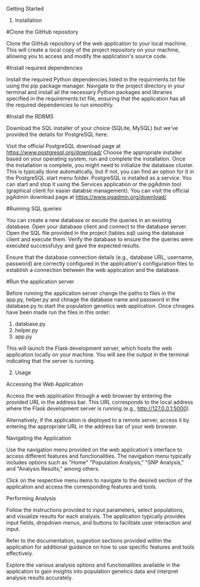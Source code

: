 Getting Started

1. Installation

#Clone the GitHub repository

Clone the GitHub repository of the web application to your local machine. This will create a local copy of the project repository on your machine, allowing you to access and modify the application's source code.

#Install required dependencies

Install the required Python dependencies listed in the requirments.txt file using the pip package manager. Navigate to the project directory in your terminal and install all the necessary Python packages and libraries specified in the requirements.txt file, ensuring that the application has all the required dependencies to run smoothly.

#Install the RDBMS 

Download the SQL installer of your choice (SQLite, MySQL) but we've provided the details for PostgreSQL here: 

Visit the official PostgreSQL download page at https://www.postgresql.org/download/
Choose the appropriate installer based on your operating system, run and complete the installation. 
Once the installation is complete, you might need to initialize the database cluster. This is typically done automatically, but if not, you can find an option for it in the PostgreSQL start menu folder.
PostgreSQL is installed as a service. You can start and stop it using the Services application or the pgAdmin tool (graphical client for easier databse management).
You can visit the official pgAdmin download page at https://www.pgadmin.org/download/

#Running SQL queries

You can create a new database or excute the queries in an existing database. 
Open your database client and connect to the database server. Open the SQL file provided in the project (tables.sql) using the database client and execute them. Verify the database to ensure the the queries were executed successfulyy and gave the expected results.  

Ensure that the database connection details (e.g., database URL, username, password) are correctly configured in the application's configuration files to establish a connection between the web application and the database.

#Run the application server

Before running the application server change the paths to files in the app.py, helper.py and chnage the database name and password in the database.py to start the population genetics web application. Once chnages have been made run the files in this order:
1. database.py
2. helper.py
3. app.py

This will launch the Flask development server, which hosts the web application locally on your machine. You will see the output in the terminal indicating that the server is running.

2. Usage

Accessing the Web Application

Access the web application through a web browser by entering the provided URL in the address bar. This URL corresponds to the local address where the Flask development server is running (e.g., http://127.0.0.1:5000).

Alternatively, if the application is deployed to a remote server, access it by entering the appropriate URL in the address bar of your web browser.

Navigating the Application

Use the navigation menu provided on the web application's interface to access different features and functionalities. The navigation menu typically includes options such as "Home" "Population Analysis," "SNP Analysis," and "Analysis Results," among others.

Click on the respective menu items to navigate to the desired section of the application and access the corresponding features and tools.

Performing Analysis

Follow the instructions provided to input parameters, select populations, and visualize results for each analysis. The application typically provides input fields, dropdown menus, and buttons to facilitate user interaction and input.

Refer to the documentation, sugestion sections provided within the application for additional guidance on how to use specific features and tools effectively.

Explore the various analysis options and functionalities available in the application to gain insights into population genetics data and interpret analysis results accurately.
